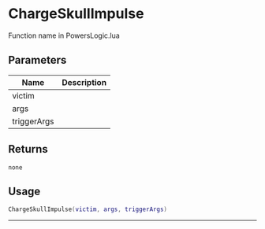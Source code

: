 # ChargeSkullImpulse

Function name in PowersLogic.lua

## Parameters

| Name        | Description |
| ----------- | ----------- |
| victim      |             |
| args        |             |
| triggerArgs |             |

## Returns

`none`

## Usage

```lua
ChargeSkullImpulse(victim, args, triggerArgs)
```

---
